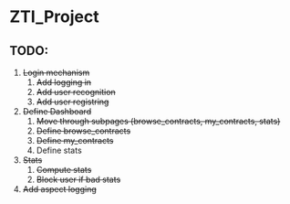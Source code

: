 # ZTI_Project

## TODO:
1) ~~Login mechanism~~
    1) ~~Add logging in~~
    2) ~~Add user recognition~~
    3) ~~Add user registring~~
2) ~~Define Dashboard~~
    1) ~~Move through subpages (browse_contracts, my_contracts, stats)~~
    2) ~~Define browse_contracts~~
    3) ~~Define my_contracts~~
    4) Define stats
3) ~~Stats~~
    1) ~~Compute stats~~
    2) ~~Block user if bad stats~~
4) ~~Add aspect logging~~